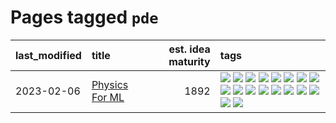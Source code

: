 # Pages tagged `pde`

|last_modified|title|est. idea maturity|tags
|:---|:---|---:|:---|
|2023-02-06|[Physics For ML](../physics_for_ml.md)|1892|[![](https://img.shields.io/badge/tag-brownianmotion-e8ae48)](../tags/brownianmotion.md) [![](https://img.shields.io/badge/tag-curriculum-b5ec2c)](../tags/curriculum.md) [![](https://img.shields.io/badge/tag-curvature-f76896)](../tags/curvature.md) [![](https://img.shields.io/badge/tag-education-0e5ec)](../tags/education.md) [![](https://img.shields.io/badge/tag-eigenvectors-36f98)](../tags/eigenvectors.md) [![](https://img.shields.io/badge/tag-gaugetheory-3a9a4f)](../tags/gaugetheory.md) [![](https://img.shields.io/badge/tag-grouptheory-d9f12f)](../tags/grouptheory.md) [![](https://img.shields.io/badge/tag-machinelearning-752fd7)](../tags/machinelearning.md) [![](https://img.shields.io/badge/tag-manifolds-fe76cf)](../tags/manifolds.md) [![](https://img.shields.io/badge/tag-ode-8fb3d)](../tags/ode.md) [![](https://img.shields.io/badge/tag-optimization-4db4d2)](../tags/optimization.md) [![](https://img.shields.io/badge/tag-pde-8a140)](../tags/pde.md) [![](https://img.shields.io/badge/tag-physics-83cbca)](../tags/physics.md) [![](https://img.shields.io/badge/tag-probabilityfields-e33481)](../tags/probabilityfields.md) [![](https://img.shields.io/badge/tag-quantummechanics-b59164)](../tags/quantummechanics.md) [![](https://img.shields.io/badge/tag-relativity-2b1224)](../tags/relativity.md) [![](https://img.shields.io/badge/tag-tensorcalculus-869cae)](../tags/tensorcalculus.md) [![](https://img.shields.io/badge/tag-textbook-3c7f53)](../tags/textbook.md)|
